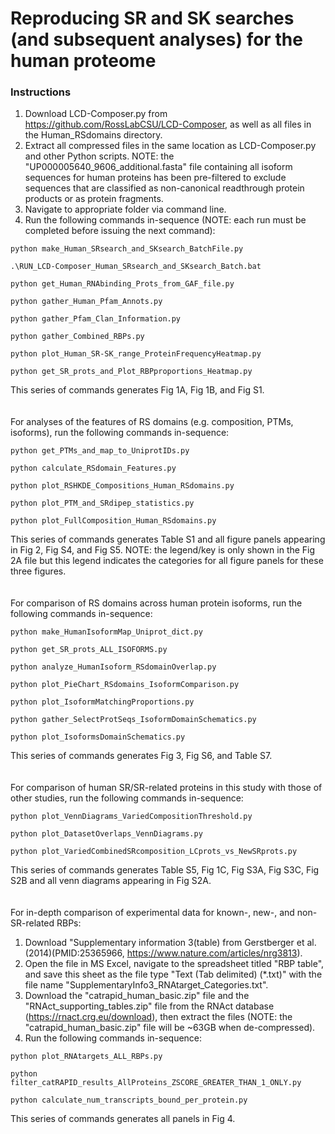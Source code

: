 # Reproducing SR and SK searches (and subsequent analyses) for the human proteome

### Instructions
1. Download LCD-Composer.py from https://github.com/RossLabCSU/LCD-Composer, as well as all files in the Human_RSdomains directory.
2. Extract all compressed files in the same location as LCD-Composer.py and other Python scripts. NOTE: the "UP000005640_9606_additional.fasta" file containing all isoform sequences for human proteins has been pre-filtered to exclude sequences that are classified as non-canonical readthrough protein products or as protein fragments.
3. Navigate to appropriate folder via command line.
4. Run the following commands in-sequence (NOTE: each run must be completed before issuing the next command):

```    
python make_Human_SRsearch_and_SKsearch_BatchFile.py
```

```
.\RUN_LCD-Composer_Human_SRsearch_and_SKsearch_Batch.bat
```

```    
python get_Human_RNAbinding_Prots_from_GAF_file.py
```

```    
python gather_Human_Pfam_Annots.py
```

```    
python gather_Pfam_Clan_Information.py
```

```    
python gather_Combined_RBPs.py
```

```
python plot_Human_SR-SK_range_ProteinFrequencyHeatmap.py
```

```    
python get_SR_prots_and_Plot_RBPproportions_Heatmap.py
```

This series of commands generates Fig 1A, Fig 1B, and Fig S1.
</br></br></br>
For analyses of the features of RS domains (e.g. composition, PTMs, isoforms), run the following commands in-sequence:

```    
python get_PTMs_and_map_to_UniprotIDs.py
```

```    
python calculate_RSdomain_Features.py
```

```    
python plot_RSHKDE_Compositions_Human_RSdomains.py
```

```    
python plot_PTM_and_SRdipep_statistics.py
```

```    
python plot_FullComposition_Human_RSdomains.py
```

This series of commands generates Table S1 and all figure panels appearing in Fig 2, Fig S4, and Fig S5. NOTE: the legend/key is only shown in the Fig 2A file but this legend indicates the categories for all figure panels for these three figures.
</br></br></br>
For comparison of RS domains across human protein isoforms, run the following commands in-sequence:

```
python make_HumanIsoformMap_Uniprot_dict.py
```

```
python get_SR_prots_ALL_ISOFORMS.py
```

```
python analyze_HumanIsoform_RSdomainOverlap.py
```

```
python plot_PieChart_RSdomains_IsoformComparison.py
```

```
python plot_IsoformMatchingProportions.py
```

```
python gather_SelectProtSeqs_IsoformDomainSchematics.py
```

```
python plot_IsoformsDomainSchematics.py
```

This series of commands generates Fig 3, Fig S6, and Table S7.
</br></br></br>
For comparison of human SR/SR-related proteins in this study with those of other studies, run the following commands in-sequence:

```
python plot_VennDiagrams_VariedCompositionThreshold.py
```

```
python plot_DatasetOverlaps_VennDiagrams.py
```

```
python plot_VariedCombinedSRcomposition_LCprots_vs_NewSRprots.py
```

This series of commands generates Table S5, Fig 1C, Fig S3A, Fig S3C, Fig S2B and all venn diagrams appearing in Fig S2A.
</br></br></br>
For in-depth comparison of experimental data for known-, new-, and non-SR-related RBPs:
1. Download "Supplementary information 3(table) from Gerstberger et al. (2014)(PMID:25365966, https://www.nature.com/articles/nrg3813).
2. Open the file in MS Excel, navigate to the spreadsheet titled "RBP table", and save this sheet as the file type "Text (Tab delimited) (\*.txt)" with the file name "SupplementaryInfo3_RNAtarget_Categories.txt".
3. Download the "catrapid_human_basic.zip" file and the "RNAct_supporting_tables.zip" file from the RNAct database (https://rnact.crg.eu/download), then extract the files (NOTE: the "catrapid_human_basic.zip" file will be ~63GB when de-compressed).
4. Run the following commands in-sequence:

```
python plot_RNAtargets_ALL_RBPs.py
```

```
python filter_catRAPID_results_AllProteins_ZSCORE_GREATER_THAN_1_ONLY.py
```

```
python calculate_num_transcripts_bound_per_protein.py
```

This series of commands generates all panels in Fig 4.
